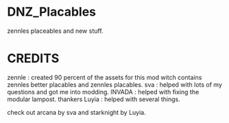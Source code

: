 # DNZ_Placables
zennles placeables and new stuff.
# CREDITS
zennle : created 90 percent of the assets for this mod witch contains zennles better placables and zennles placables.
sva : helped with lots of  my questions and got me into modding. 
INVADA : helped with fixing the modular lampost. thankers
Luyia : helped with several things.

check out arcana by sva and starknight by Luyia.
